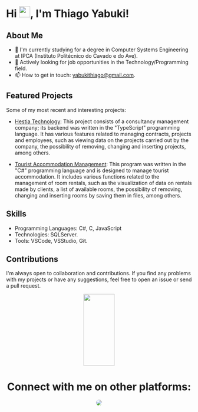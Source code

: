 <h1 align="left">Hi <img src="https://raw.githubusercontent.com/kaueMarques/kaueMarques/master/hi.gif" height="30px">, I'm Thiago Yabuki!</h1>

## About Me
- 🌱 I'm currently studying for a degree in Computer Systems Engineering at IPCA (Instituto Politécnico do Cavado e do Ave).
- 💼 Actively looking for job opportunities in the Technology/Programming field.
- 📫 How to get in touch: yabukithiago@gmail.com.

## Featured Projects

Some of my most recent and interesting projects:
- [Hestia Technology](https://github.com/yabukithiago/Hestia-Technology): This project consists of a consultancy management company; its backend was written in the "TypeScript" programming language. It has various features related to managing contracts, projects and employees, such as viewing data on the projects carried out by the company, the possibility of removing, changing and inserting projects, among others.

- [Tourist Accommodation Management](https://github.com/yabukithiago/IPCA-Projects/tree/main/Tourist%20Accommodation%20Management): This program was written in the "C#" programming language and is designed to manage tourist accommodation. It includes various functions related to the management of room rentals, such as the visualization of data on rentals made by clients, a list of available rooms, the possibility of removing, changing and inserting rooms by saving them in files, among others.

## Skills

- Programming Languages: C#, C, JavaScript
- Technologies: SQLServer.
- Tools: VSCode, VSStudio, Git.

## Contributions

I'm always open to collaboration and contributions. If you find any problems with my projects or have any suggestions, feel free to open an issue or send a pull request.

<div align="center">
  <img width="41%" height="195px" src="https://github-readme-stats.vercel.app/api/top-langs/?username=yabukithiago&layout=compact&hide_border=true&title_color=54c83f&text_color=c9d1d9&bg_color=0d1117" />
</div>

<div align="center"> 
  <h1>Connect with me on other platforms:</h1>
<a href="https://www.linkedin.com/in/thiago-yabuki/" target="_blank"><img src="https://img.shields.io/badge/-LinkedIn-%230077B5?style=for-the-badge&logo=linkedin&logoColor=white" style="border-radius: 30px" target="_blank"></a> 
 </div>
 
